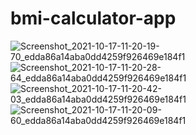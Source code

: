 # bmi-calculator-app

![Screenshot_2021-10-17-11-20-19-70_edda86a14aba0dd4259f926469e184f1](https://user-images.githubusercontent.com/73544434/137618829-7281a856-d9a7-4622-ab2b-bc6fba47e529.png)
![Screenshot_2021-10-17-11-20-28-64_edda86a14aba0dd4259f926469e184f1](https://user-images.githubusercontent.com/73544434/137618831-fa2889af-113d-464a-8a39-5e1b5ac1c670.png)
![Screenshot_2021-10-17-11-20-42-03_edda86a14aba0dd4259f926469e184f1](https://user-images.githubusercontent.com/73544434/137618833-c4890fcd-ed97-414f-802a-f7f287f18aca.png)
![Screenshot_2021-10-17-11-20-09-60_edda86a14aba0dd4259f926469e184f1](https://user-images.githubusercontent.com/73544434/137618835-f89d6bc6-681a-470b-b15b-55d94e98ec68.png)
